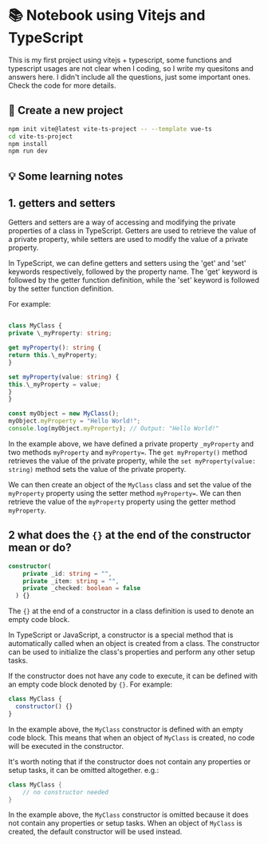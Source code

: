 # 📚 Notebook using Vitejs and TypeScript

This is my first project using vitejs + typescript, some functions and typescript usages are not clear when I coding, so I write my quesitons and answers here. I didn't include all the questions, just some important ones. Check the code for more details.

## 🎯 Create a new project

```bash
npm init vite@latest vite-ts-project -- --template vue-ts
cd vite-ts-project
npm install
npm run dev
```

## 💡 Some learning notes

## 1. getters and setters

Getters and setters are a way of accessing and modifying the private properties of a class in TypeScript. Getters are used to retrieve the value of a private property, while setters are used to modify the value of a private property.

In TypeScript, we can define getters and setters using the 'get' and 'set' keywords respectively, followed by the property name. The 'get' keyword is followed by the getter function definition, while the 'set' keyword is followed by the setter function definition.

For example:

```ts

class MyClass {
private \_myProperty: string;

get myProperty(): string {
return this.\_myProperty;
}

set myProperty(value: string) {
this.\_myProperty = value;
}
}

const myObject = new MyClass();
myObject.myProperty = "Hello World!";
console.log(myObject.myProperty); // Output: "Hello World!"

```

In the example above, we have defined a private property `_myProperty` and two methods `myProperty` and `myProperty=`. The `get myProperty()` method retrieves the value of the private property, while the `set myProperty(value: string)` method sets the value of the private property.

We can then create an object of the `MyClass` class and set the value of the `myProperty` property using the setter method `myProperty=`. We can then retrieve the value of the `myProperty` property using the getter method `myProperty`.

## 2 what does the `{}` at the end of the constructor mean or do?

```ts
constructor(
    private _id: string = "",
    private _item: string = "",
    private _checked: boolean = false
  ) {}
```

The `{}` at the end of a constructor in a class definition is used to denote an empty code block.

In TypeScript or JavaScript, a constructor is a special method that is automatically called when an object is created from a class. The constructor can be used to initialize the class's properties and perform any other setup tasks.

If the constructor does not have any code to execute, it can be defined with an empty code block denoted by `{}`. For example:

```js
class MyClass {
  constructor() {}
}
```

In the example above, the `MyClass` constructor is defined with an empty code block. This means that when an object of `MyClass` is created, no code will be executed in the constructor.

It's worth noting that if the constructor does not contain any properties or setup tasks, it can be omitted altogether.
e.g.:

```kotlin
class MyClass {
    // no constructor needed
}
```

In the example above, the `MyClass` constructor is omitted because it does not contain any properties or setup tasks. When an object of `MyClass` is created, the default constructor will be used instead.
